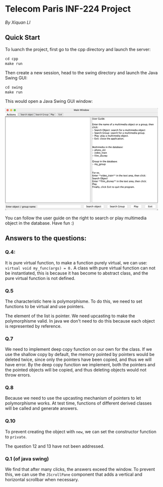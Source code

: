 # Telecom Paris INF-224 Project
*By Xiquan LI*
## Quick Start

To luanch the project, first go to the cpp directory and launch the server: 
```
cd cpp 
make run
```

Then create a new session, head to the swing directory and launch the Java Swing GUI: 
```
cd swing
make run
```

This would open a Java Swing GUI window: 

![demo](cpp/src/demo.png)

You can follow the user guide on the right to search or play multimedia object in the database. Have fun :)

## Answers to the questions: 
### Q.4:
It is pure virtual function, to make a function purely virtual, we can use: 
```virtual void my_func(args) = 0.```
A class with pure virtual function can not be instantiated, this is because it has become to abstract class, and the pure virtual function is not defined. 

### Q.5
The characteristic here is polymorphisme. To do this, we need to set functions to be virtual and use pointers. 

The element of the list is pointer. We need upcasting to make the polymorphisme valid. In java we don't need to do this because each object is represented by reference. 

### Q.7
We need to implement deep copy function on our own for the class. If we use the shallow copy by default, the memory pointed by pointers would be deleted twice, since only the pointers have been copied, and thus we will have error. By the deep copy function we implement, both the pointers and the pointed objects will be copied, and thus deleting objects would not throw errors. 

### Q.8
Because we need to use the upcasting mechanism of pointers to let polymorphisme works. At test time, functions of different derived classes will be called and generate answers. 

### Q.10
To prevent creating the object with ```new```, we can set the constructor function to ```private```. 

The question 12 and 13 have not been addressed.

### Q.1 (of java swing)
We find that after many clicks, the answers exceed the window. To prevent this, we can use the ```JScrollPane``` component that adds a vertical and horizontal scrollbar when necessary.